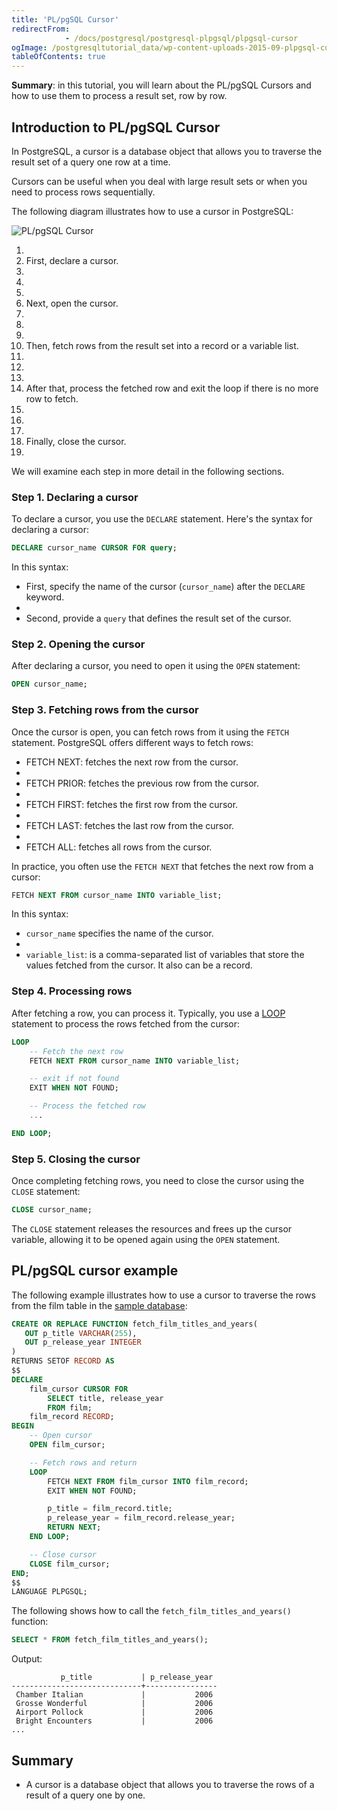 ```yaml
---
title: 'PL/pgSQL Cursor'
redirectFrom: 
            - /docs/postgresql/postgresql-plpgsql/plpgsql-cursor
ogImage: /postgresqltutorial_data/wp-content-uploads-2015-09-plpgsql-cursor.png
tableOfContents: true
---
```



**Summary**: in this tutorial, you will learn about the PL/pgSQL Cursors and how to use them to process a result set, row by row.

## Introduction to PL/pgSQL Cursor

In PostgreSQL, a cursor is a database object that allows you to traverse the result set of a query one row at a time.

Cursors can be useful when you deal with large result sets or when you need to process rows sequentially.

The following diagram illustrates how to use a cursor in PostgreSQL:

![PL/pgSQL Cursor](/postgresqltutorial_data/wp-content-uploads-2015-09-plpgsql-cursor.png)

1.
2. First, declare a cursor.
3.
4.
5.
6. Next, open the cursor.
7.
8.
9.
10. Then, fetch rows from the result set into a record or a variable list.
11.
12.
13.
14. After that, process the fetched row and exit the loop if there is no more row to fetch.
15.
16.
17.
18. Finally, close the cursor.
19.

We will examine each step in more detail in the following sections.

### Step 1. Declaring a cursor

To declare a cursor, you use the `DECLARE` statement. Here's the syntax for declaring a cursor:

```sql
DECLARE cursor_name CURSOR FOR query;
```

In this syntax:

- First, specify the name of the cursor (`cursor_name`) after the `DECLARE` keyword.
-
- Second, provide a `query` that defines the result set of the cursor.

### Step 2. Opening the cursor

After declaring a cursor, you need to open it using the `OPEN` statement:

```sql
OPEN cursor_name;
```

### Step 3. Fetching rows from the cursor

Once the cursor is open, you can fetch rows from it using the `FETCH` statement. PostgreSQL offers different ways to fetch rows:

- FETCH NEXT: fetches the next row from the cursor.
-
- FETCH PRIOR: fetches the previous row from the cursor.
-
- FETCH FIRST: fetches the first row from the cursor.
-
- FETCH LAST: fetches the last row from the cursor.
-
- FETCH ALL: fetches all rows from the cursor.

In practice, you often use the `FETCH NEXT` that fetches the next row from a cursor:

```sql
FETCH NEXT FROM cursor_name INTO variable_list;
```

In this syntax:

- `cursor_name` specifies the name of the cursor.
-
- `variable_list`: is a comma-separated list of variables that store the values fetched from the cursor. It also can be a record.

### Step 4. Processing rows

After fetching a row, you can process it. Typically, you use a [LOOP](/docs/postgresql/postgresql-plpgsql/plpgsql-loop-statements) statement to process the rows fetched from the cursor:

```sql
LOOP
    -- Fetch the next row
    FETCH NEXT FROM cursor_name INTO variable_list;

    -- exit if not found
    EXIT WHEN NOT FOUND;

    -- Process the fetched row
    ...

END LOOP;
```

### Step 5. Closing the cursor

Once completing fetching rows, you need to close the cursor using the `CLOSE` statement:

```sql
CLOSE cursor_name;
```

The `CLOSE` statement releases the resources and frees up the cursor variable, allowing it to be opened again using the `OPEN` statement.

## PL/pgSQL cursor example

The following example illustrates how to use a cursor to traverse the rows from the film table in the [sample database](/docs/postgresql/postgresql-getting-started/postgresql-sample-database):

```sql
CREATE OR REPLACE FUNCTION fetch_film_titles_and_years(
   OUT p_title VARCHAR(255),
   OUT p_release_year INTEGER
)
RETURNS SETOF RECORD AS
$$
DECLARE
    film_cursor CURSOR FOR
        SELECT title, release_year
        FROM film;
    film_record RECORD;
BEGIN
    -- Open cursor
    OPEN film_cursor;

    -- Fetch rows and return
    LOOP
        FETCH NEXT FROM film_cursor INTO film_record;
        EXIT WHEN NOT FOUND;

        p_title = film_record.title;
        p_release_year = film_record.release_year;
        RETURN NEXT;
    END LOOP;

    -- Close cursor
    CLOSE film_cursor;
END;
$$
LANGUAGE PLPGSQL;
```

The following shows how to call the `fetch_film_titles_and_years()` function:

```sql
SELECT * FROM fetch_film_titles_and_years();
```

Output:

```
           p_title           | p_release_year
-----------------------------+----------------
 Chamber Italian             |           2006
 Grosse Wonderful            |           2006
 Airport Pollock             |           2006
 Bright Encounters           |           2006
...
```

## Summary

- A cursor is a database object that allows you to traverse the rows of a result of a query one by one.
